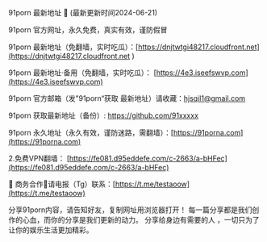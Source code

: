 91porn 最新地址 👋 (最新更新时间2024-06-21)

91porn 官方网址，永久免费，真实有效，谨防假冒

91porn 最新地址（免翻墙，实时吃瓜）：[https://dnjtwtgi48217.cloudfront.net](https://dnjtwtgi48217.cloudfront.net )

91porn 最新地址·备用（免翻墙，实时吃瓜）： [https://4e3.iseefswvp.com](https://4e3.iseefswvp.com)


91porn 官方邮箱（发”91porn“获取 最新地址）请收藏：hjsqil1@gmail.com

91porn 获取最新地址（备份）: https://github.com/91xxxxx

91porn 永久地址（永久有效，谨防迷路，需翻墙）：[https://91porna.com](https://91porna.com)

2.免费VPN翻墙： [https://fe081.d95eddefe.com/c-2663/a-bHFec](https://fe081.d95eddefe.com/c-2663/a-bHFec)

🤝 商务合作🤝请电报（Tg）联系：[https://t.me/testaoow](https://t.me/testaoow)

分享91porn内容，请告知好友，复制网址用浏览器打开！ 每一篇分享都是我们创作的心血，而你的分享是我们更新的动力。 分享给身边有需要的人 ，一切只为了让你的娱乐生活更加精彩。
